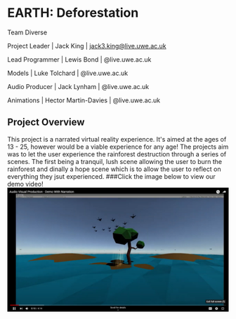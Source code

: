 # EARTH: Deforestation
Team Diverse

Project Leader | Jack King | jack3.king@live.uwe.ac.uk

Lead Programmer | Lewis Bond | @live.uwe.ac.uk

Models | Luke Tolchard | @live.uwe.ac.uk

Audio Producer | Jack Lynham | @live.uwe.ac.uk

Animations | Hector Martin-Davies | @live.uwe.ac.uk

## Project Overview
This project is a narrated virtual reality experience. It's aimed at the ages of 13 - 25, however would be a viable experience for any age! 
The projects aim was to let the user experience the rainforest destruction through a series of scenes. The first being a tranquil, lush scene
allowing the user to burn the rainforest and dinally a hope scene which is to allow the user to reflect on everything they jsut experienced.
###Click the image below to view our demo video!
[![Watch the video](header.jpg)](https://youtu.be/KvoVolWkTR4)
